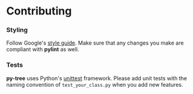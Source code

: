 # Contributing #

### Styling ###
Follow Google's [style guide](https://google.github.io/styleguide/pyguide.html).
Make sure that any changes you make are compliant with **pylint** as well.

### Tests ###
**py-tree** uses Python's [unittest](https://docs.python.org/2/library/unittest.html) framework. Please add unit tests with the naming convention of `test_your_class.py` when you add new features.
